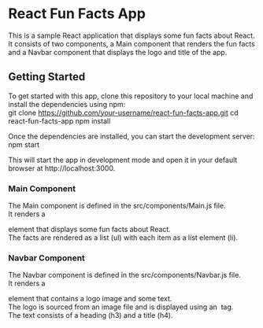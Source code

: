 # React Fun Facts App

This is a sample React application that displays some fun facts about React. It consists of two components, a Main component that renders the fun facts and a Navbar component that displays the logo and title of the app.  

## Getting Started

To get started with this app, clone this repository to your local machine and install the dependencies using npm:  
git clone https://github.com/your-username/react-fun-facts-app.git
cd react-fun-facts-app
npm install  

Once the dependencies are installed, you can start the development server:  
npm start  

This will start the app in development mode and open it in your default browser at http://localhost:3000.

### Main Component

The Main component is defined in the src/components/Main.js file.  
It renders a <main> element that displays some fun facts about React.  
The facts are rendered as a list (ul) with each item as a list element (li).  

### Navbar Component

The Navbar component is defined in the src/components/Navbar.js file.  
It renders a <nav> element that contains a logo image and some text.  
The logo is sourced from an image file and is displayed using an <img> tag.  
The text consists of a heading (h3) and a title (h4).   
